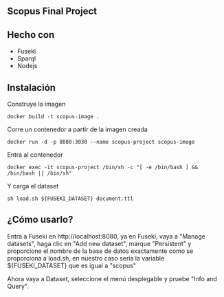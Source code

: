 ## Scopus Final Project

## Hecho con

- Fuseki
- Sparql
- Nodejs

## Instalación

Construye la imagen

```
docker build -t scopus-image .
```

Corre un contenedor a partir de la imagen creada

```
docker run -d -p 8080:3030 --name scopus-project scopus-image
```

Entra al contenedor

```
docker exec -it scopus-project /bin/sh -c "[ -e /bin/bash ] && /bin/bash || /bin/sh"
```

Y carga el dataset

```
sh load.sh ${FUSEKI_DATASET} document.ttl
```

## ¿Cómo usarlo?

Entra a Fuseki en http://localhost:8080, ya en Fuseki, vaya a "Manage datasets", haga clic en "Add new dataset", marque "Persistent" y proporcione el nombre de la base de datos exactamente como se proporciona a load.sh, en nuestro caso seria la variable \${FUSEKI_DATASET} que es igual a "scopus"

Ahora vaya a Dataset, seleccione el menú desplegable y pruebe "Info and Query".
